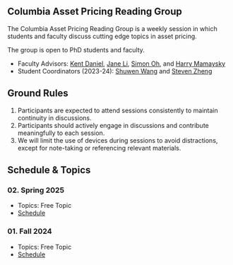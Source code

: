 ## Columbia Asset Pricing Reading Group

The Columbia Asset Pricing Reading Group is a weekly session in which students and faculty discuss cutting edge topics in asset pricing.

The group is open to PhD students and faculty.
- Faculty Advisors: [Kent Daniel](http://www.kentdaniel.net/), [Jane Li](https://www.lijianuchicago.com/), [Simon Oh](https://sangmino.github.io/), and [Harry Mamaysky](https://sites.google.com/view/hmamaysky)
- Student Coordinators (2023-24): [Shuwen Wang](https://academics.gsb.columbia.edu/finance-division/people/shuwen-wang) and [Steven Zheng](https://stevenzheng.net/)

## Ground Rules
1. Participants are expected to attend sessions consistently to maintain continuity in discussions.
2. Participants should actively engage in discussions and contribute meaningfully to each session.
3. We will limit the use of devices during sessions to avoid distractions, except for note-taking or referencing relevant materials.

## Schedule & Topics

### 02. Spring 2025
- Topics: Free Topic
- [Schedule](2025Sv2.md)

### 01. Fall 2024
- Topics: Free Topic
- [Schedule](2024F.md)

